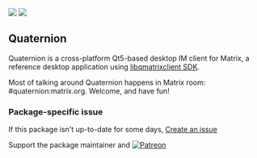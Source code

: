 [![](https://img.shields.io/chocolatey/v/quaternion?color=green&label=quaternion)](https://chocolatey.org/packages/quaternion) [![](https://img.shields.io/chocolatey/dt/quaternion)](https://chocolatey.org/packages/quaternion)

## Quaternion
Quaternion is a cross-platform Qt5-based desktop IM client for Matrix, a reference desktop application using [libqmatrixclient SDK](https://matrix.org/docs/projects/sdk/libqmatrixclient.html).

Most of talking around Quaternion happens in Matrix room: #quaternion:matrix.org. Welcome, and have fun!

### Package-specific issue
If this package isn't up-to-date for some days, [Create an issue](https://github.com/tunisiano187/Chocolatey-packages/issues/new/choose)

Support the package maintainer and [![Patreon](https://cdn.jsdelivr.net/gh/tunisiano187/Chocolatey-packages@d15c4e19c709e7148588d4523ffc6dd3cd3c7e5e/icons/patreon.png)](https://www.patreon.com/tunisiano)
